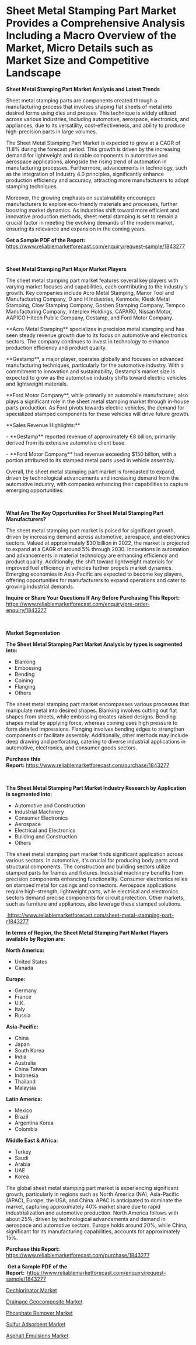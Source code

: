 <p><h1>Sheet Metal Stamping Part Market Provides a Comprehensive Analysis Including a Macro Overview of the Market, Micro Details such as Market Size and Competitive Landscape</h1></p><p><strong>Sheet Metal Stamping Part Market Analysis and Latest Trends</strong></p>
<p><p>Sheet metal stamping parts are components created through a manufacturing process that involves shaping flat sheets of metal into desired forms using dies and presses. This technique is widely utilized across various industries, including automotive, aerospace, electronics, and appliances, due to its versatility, cost-effectiveness, and ability to produce high-precision parts in large volumes.</p><p>The Sheet Metal Stamping Part Market is expected to grow at a CAGR of 11.8% during the forecast period. This growth is driven by the increasing demand for lightweight and durable components in automotive and aerospace applications, alongside the rising trend of automation in manufacturing processes. Furthermore, advancements in technology, such as the integration of Industry 4.0 principles, significantly enhance production efficiency and accuracy, attracting more manufacturers to adopt stamping techniques.</p><p>Moreover, the growing emphasis on sustainability encourages manufacturers to explore eco-friendly materials and processes, further boosting market dynamics. As industries shift toward more efficient and innovative production methods, sheet metal stamping is set to remain a crucial factor in meeting the evolving demands of the modern market, ensuring its relevance and expansion in the coming years.</p></p>
<p><strong>Get a Sample PDF of the Report:&nbsp;</strong> <a href="https://www.reliablemarketforecast.com/enquiry/request-sample/1843277?utm_campaign=1885&utm_medium=2&utm_source=Github&utm_content=ia&utm_term=30012025&utm_id=sheet-metal-stamping-part">https://www.reliablemarketforecast.com/enquiry/request-sample/1843277</a></p>
<p>&nbsp;</p>
<p><strong>Sheet Metal Stamping Part Major Market Players</strong></p>
<p><p>The sheet metal stamping part market features several key players with varying market focuses and capabilities, each contributing to the industry's growth. Key companies include Acro Metal Stamping, Manor Tool and Manufacturing Company, D and H Industries, Kenmode, Klesk Metal Stamping, Clow Stamping Company, Goshen Stamping Company, Tempco Manufacturing Company, Interplex Holdings, CAPARO, Nissan Motor, AAPICO Hitech Public Company, Gestamp, and Ford Motor Company.</p><p>**Acro Metal Stamping** specializes in precision metal stamping and has seen steady revenue growth due to its focus on automotive and electronics sectors. The company continues to invest in technology to enhance production efficiency and product quality.</p><p>**Gestamp**, a major player, operates globally and focuses on advanced manufacturing techniques, particularly for the automotive industry. With a commitment to innovation and sustainability, Gestamp's market size is expected to grow as the automotive industry shifts toward electric vehicles and lightweight materials.</p><p>**Ford Motor Company**, while primarily an automobile manufacturer, also plays a significant role in the sheet metal stamping market through in-house parts production. As Ford pivots towards electric vehicles, the demand for specialized stamped components for these vehicles will drive future growth.</p><p>**Sales Revenue Highlights:**</p><p>- **Gestamp** reported revenue of approximately €8 billion, primarily derived from its extensive automotive client base.</p><p>- **Ford Motor Company** had revenue exceeding $150 billion, with a portion attributed to its stamped metal parts used in vehicle assembly.</p><p>Overall, the sheet metal stamping part market is forecasted to expand, driven by technological advancements and increasing demand from the automotive industry, with companies enhancing their capabilities to capture emerging opportunities.</p></p>
<p>&nbsp;</p>
<p><strong>What Are The Key Opportunities For Sheet Metal Stamping Part Manufacturers?</strong></p>
<p><p>The sheet metal stamping part market is poised for significant growth, driven by increasing demand across automotive, aerospace, and electronics sectors. Valued at approximately $30 billion in 2022, the market is projected to expand at a CAGR of around 5% through 2030. Innovations in automation and advancements in material technology are enhancing efficiency and product quality. Additionally, the shift toward lightweight materials for improved fuel efficiency in vehicles further propels market dynamics. Emerging economies in Asia-Pacific are expected to become key players, offering opportunities for manufacturers to expand operations and cater to growing industrial demands.</p></p>
<p><strong>Inquire or Share Your Questions If Any Before Purchasing This Report:</strong> <a href="https://www.reliablemarketforecast.com/enquiry/pre-order-enquiry/1843277?utm_campaign=1885&utm_medium=2&utm_source=Github&utm_content=ia&utm_term=30012025&utm_id=sheet-metal-stamping-part">https://www.reliablemarketforecast.com/enquiry/pre-order-enquiry/1843277</a></p>
<p>&nbsp;</p>
<p><strong>Market Segmentation</strong></p>
<p><strong>The Sheet Metal Stamping Part Market Analysis by types is segmented into:</strong></p>
<p><ul><li>Blanking</li><li>Embossing</li><li>Bending</li><li>Coining</li><li>Flanging</li><li>Others</li></ul></p>
<p><p>The sheet metal stamping part market encompasses various processes that manipulate metal into desired shapes. Blanking involves cutting out flat shapes from sheets, while embossing creates raised designs. Bending shapes metal by applying force, whereas coining uses high pressure to form detailed impressions. Flanging involves bending edges to strengthen components or facilitate assembly. Additionally, other methods may include deep drawing and perforating, catering to diverse industrial applications in automotive, electronics, and consumer goods sectors.</p></p>
<p><strong>Purchase this Report:&nbsp;</strong><a href="https://www.reliablemarketforecast.com/purchase/1843277?utm_campaign=1885&utm_medium=2&utm_source=Github&utm_content=ia&utm_term=30012025&utm_id=sheet-metal-stamping-part">https://www.reliablemarketforecast.com/purchase/1843277</a></p>
<p>&nbsp;</p>
<p><strong>The Sheet Metal Stamping Part Market Industry Research by Application is segmented into:</strong></p>
<p><ul><li>Automotive and Construction</li><li>Industrial Machinery</li><li>Consumer Electronics</li><li>Aerospace</li><li>Electrical and Electronics</li><li>Building and Construction</li><li>Others</li></ul></p>
<p><p>The sheet metal stamping part market finds significant application across various sectors. In automotive, it's crucial for producing body parts and structural components. The construction and building sectors utilize stamped parts for frames and fixtures. Industrial machinery benefits from precision components enhancing functionality. Consumer electronics relies on stamped metal for casings and connectors. Aerospace applications require high-strength, lightweight parts, while electrical and electronics sectors demand precise components for circuit protection. Other markets, such as furniture and appliances, also leverage these stamped solutions.</p></p>
<p><a href="https://www.reliablemarketforecast.com/sheet-metal-stamping-part-r1843277?utm_campaign=1885&utm_medium=2&utm_source=Github&utm_content=ia&utm_term=30012025&utm_id=sheet-metal-stamping-part">&nbsp;https://www.reliablemarketforecast.com/sheet-metal-stamping-part-r1843277</a></p>
<p><strong>In terms of Region, the Sheet Metal Stamping Part Market Players available by Region are:</strong></p>
<p>
    <p> <strong> North America: </strong>
        <ul>
            <li>United States</li>
            <li>Canada</li>
        </ul>
        </p> 
    <p> <strong> Europe: </strong>
        <ul>
            <li>Germany</li>
            <li>France</li>
            <li>U.K.</li>
            <li>Italy</li>
            <li>Russia</li>
        </ul>
        </p> 
    <p> <strong> Asia-Pacific: </strong>
        <ul>
            <li>China</li>
            <li>Japan</li>
            <li>South Korea</li>
            <li>India</li>
            <li>Australia</li>
            <li>China Taiwan</li>
            <li>Indonesia</li>
            <li>Thailand</li>
            <li>Malaysia</li>
        </ul>
        </p> 
    <p> <strong> Latin America: </strong>
        <ul>
            <li>Mexico</li>
            <li>Brazil</li>
            <li>Argentina Korea</li>
            <li>Colombia</li>
        </ul>
        </p> 
    <p> <strong> Middle East & Africa: </strong>
        <ul>
            <li>Turkey</li>
            <li>Saudi</li>
            <li>Arabia</li>
            <li>UAE</li>
            <li>Korea</li>
        </ul>
    </p>
    </p>
<p><p>The global sheet metal stamping part market is experiencing significant growth, particularly in regions such as North America (NA), Asia-Pacific (APAC), Europe, the USA, and China. APAC is anticipated to dominate the market, capturing approximately 40% market share due to rapid industrialization and automotive production. North America follows with about 25%, driven by technological advancements and demand in aerospace and automotive sectors. Europe holds around 20%, while China, significant for its manufacturing capabilities, accounts for approximately 15%.</p></p>
<p><strong>Purchase this Report: </strong><a href="https://www.reliablemarketforecast.com/purchase/1843277?utm_campaign=1885&utm_medium=2&utm_source=Github&utm_content=ia&utm_term=30012025&utm_id=sheet-metal-stamping-part">https://www.reliablemarketforecast.com/purchase/1843277</a></p>
<p>&nbsp;<strong>Get a Sample PDF of the Report:&nbsp;&nbsp;</strong><a href="https://www.reliablemarketforecast.com/enquiry/request-sample/1843277?utm_campaign=1885&utm_medium=2&utm_source=Github&utm_content=ia&utm_term=30012025&utm_id=sheet-metal-stamping-part">https://www.reliablemarketforecast.com/enquiry/request-sample/1843277</a></p>
<p><strong></strong></p>
<p><p><a href="https://github.com/AngelaWalsh696/Market-Research-Report-List-1/blob/main/dechlorinator-market.md?utm_campaign=1885&utm_medium=2&utm_source=Github&utm_content=ia&utm_term=30012025&utm_id=sheet-metal-stamping-part">Dechlorinator Market</a></p><p><a href="https://github.com/tamvrosiya/Market-Research-Report-List-6/blob/main/drainage-geocomposite-market.md?utm_campaign=1885&utm_medium=2&utm_source=Github&utm_content=ia&utm_term=30012025&utm_id=sheet-metal-stamping-part">Drainage Geocomposite Market</a></p><p><a href="https://github.com/SanjidaKhan901/Market-Research-Report-List-1/blob/main/phosphate-remover-market.md?utm_campaign=1885&utm_medium=2&utm_source=Github&utm_content=ia&utm_term=30012025&utm_id=sheet-metal-stamping-part">Phosphate Remover Market</a></p><p><a href="https://github.com/beroxiluwaya/Market-Research-Report-List-1/blob/main/sulfur-adsorbent-market.md?utm_campaign=1885&utm_medium=2&utm_source=Github&utm_content=ia&utm_term=30012025&utm_id=sheet-metal-stamping-part">Sulfur Adsorbent Market</a></p><p><a href="https://github.com/pizolina/Market-Research-Report-List-6/blob/main/asphalt-emulsions-market.md?utm_campaign=1885&utm_medium=2&utm_source=Github&utm_content=ia&utm_term=30012025&utm_id=sheet-metal-stamping-part">Asphalt Emulsions Market</a></p></p>